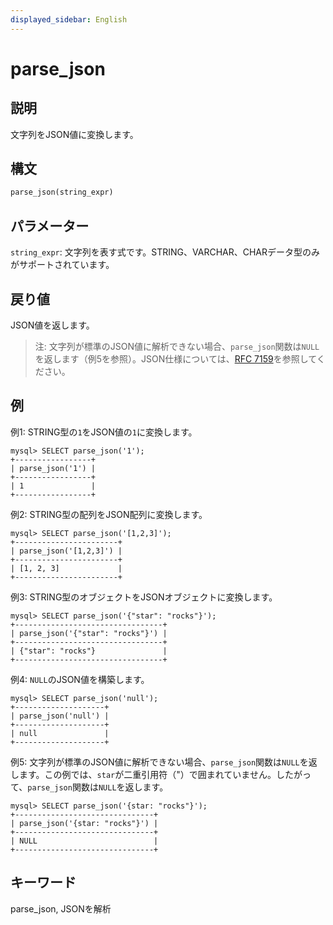 ```yaml
---
displayed_sidebar: English
---
```


# parse_json

## 説明

文字列をJSON値に変換します。

## 構文

```Haskell
parse_json(string_expr)
```

## パラメーター

`string_expr`: 文字列を表す式です。STRING、VARCHAR、CHARデータ型のみがサポートされています。

## 戻り値

JSON値を返します。

> 注: 文字列が標準のJSON値に解析できない場合、`parse_json`関数は`NULL`を返します（例5を参照）。JSON仕様については、[RFC 7159](https://tools.ietf.org/html/rfc7159)を参照してください。

## 例

例1: STRING型の`1`をJSON値の`1`に変換します。

```plaintext
mysql> SELECT parse_json('1');
+-----------------+
| parse_json('1') |
+-----------------+
| 1               |
+-----------------+
```

例2: STRING型の配列をJSON配列に変換します。

```plaintext
mysql> SELECT parse_json('[1,2,3]');
+-----------------------+
| parse_json('[1,2,3]') |
+-----------------------+
| [1, 2, 3]             |
+-----------------------+ 
```

例3: STRING型のオブジェクトをJSONオブジェクトに変換します。

```plaintext
mysql> SELECT parse_json('{"star": "rocks"}');
+---------------------------------+
| parse_json('{"star": "rocks"}') |
+---------------------------------+
| {"star": "rocks"}               |
+---------------------------------+
```

例4: `NULL`のJSON値を構築します。

```plaintext
mysql> SELECT parse_json('null');
+--------------------+
| parse_json('null') |
+--------------------+
| null               |
+--------------------+
```

例5: 文字列が標準のJSON値に解析できない場合、`parse_json`関数は`NULL`を返します。この例では、`star`が二重引用符（"）で囲まれていません。したがって、`parse_json`関数は`NULL`を返します。

```plaintext
mysql> SELECT parse_json('{star: "rocks"}');
+-------------------------------+
| parse_json('{star: "rocks"}') |
+-------------------------------+
| NULL                          |
+-------------------------------+
```

## キーワード

parse_json, JSONを解析
